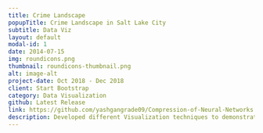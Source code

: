 ```yaml
---
title: Crime Landscape
popupTitle: Crime Landscape in Salt Lake City
subtitle: Data Viz
layout: default
modal-id: 1
date: 2014-07-15
img: roundicons.png
thumbnail: roundicons-thumbnail.png
alt: image-alt
project-date: Oct 2018 - Dec 2018
client: Start Bootstrap
category: Data Visualization
github: Latest Release
link: https://github.com/yashgangrade09/Compression-of-Neural-Networks.git
description: Developed different Visualization techniques to demonstrate the general crime patterns over the years in Salt Lake City. Implemented filters to select from particular crime types to show the markers on Map along with line, bar, pie charts to show more information.
---
```

